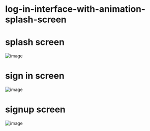 # log-in-interface-with-animation-splash-screen

# splash screen 
![image](https://user-images.githubusercontent.com/102316710/192763183-202c290d-2916-402a-8770-eb6a0e8d7fcb.png)

# sign in screen
![image](https://user-images.githubusercontent.com/102316710/192763749-4de19a0c-e13e-49f5-b44a-53414084b8b3.png)

# signup screen
![image](https://user-images.githubusercontent.com/102316710/192764263-af72e1e6-48ca-48e9-948a-4b1003228324.png)

